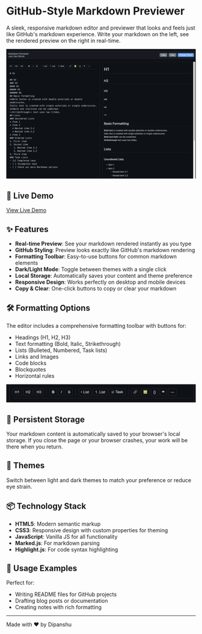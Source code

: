 # GitHub-Style Markdown Previewer

A sleek, responsive markdown editor and previewer that looks and feels just like GitHub's markdown experience. Write your markdown on the left, see the rendered preview on the right in real-time.

![Markdown Previewer Screenshot](./mardown.png)

## 🔗 Live Demo

[View Live Demo](https://learn.dipanshu.dev/github-markdown-previewer/)

## ✨ Features

- **Real-time Preview**: See your markdown rendered instantly as you type
- **GitHub Styling**: Preview looks exactly like GitHub's markdown rendering
- **Formatting Toolbar**: Easy-to-use buttons for common markdown elements
- **Dark/Light Mode**: Toggle between themes with a single click
- **Local Storage**: Automatically saves your content and theme preference
- **Responsive Design**: Works perfectly on desktop and mobile devices
- **Copy & Clear**: One-click buttons to copy or clear your markdown

## 🛠️ Formatting Options

The editor includes a comprehensive formatting toolbar with buttons for:

- Headings (H1, H2, H3)
- Text formatting (Bold, Italic, Strikethrough)
- Lists (Bulleted, Numbered, Task lists)
- Links and Images
- Code blocks
- Blockquotes
- Horizontal rules

![Formatting Toolbar](./toolbar.png)

## 💾 Persistent Storage

Your markdown content is automatically saved to your browser's local storage. If you close the page or your browser crashes, your work will be there when you return.

## 🎨 Themes

Switch between light and dark themes to match your preference or reduce eye strain.


## 📦 Technology Stack

- **HTML5**: Modern semantic markup
- **CSS3**: Responsive design with custom properties for theming
- **JavaScript**: Vanilla JS for all functionality
- **Marked.js**: For markdown parsing
- **Highlight.js**: For code syntax highlighting


## 📝 Usage Examples

Perfect for:

- Writing README files for GitHub projects
- Drafting blog posts or documentation
- Creating notes with rich formatting

---

Made with ❤️ by Dipanshu

